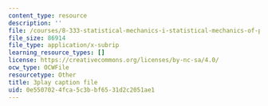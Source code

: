 ```yaml
---
content_type: resource
description: ''
file: /courses/8-333-statistical-mechanics-i-statistical-mechanics-of-particles-fall-2013/0e5507024fca5c3bbf6531d2c2051ae1_Lt8FtWsq0q0.vtt
file_size: 86914
file_type: application/x-subrip
learning_resource_types: []
license: https://creativecommons.org/licenses/by-nc-sa/4.0/
ocw_type: OCWFile
resourcetype: Other
title: 3play caption file
uid: 0e550702-4fca-5c3b-bf65-31d2c2051ae1
---
```

